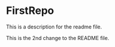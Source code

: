 # FirstRepo

This is a description for the readme file.


This is the 2nd change to the README file.